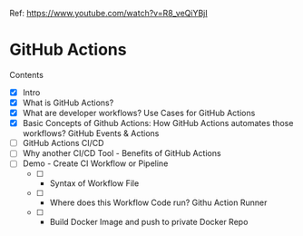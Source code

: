 Ref: https://www.youtube.com/watch?v=R8_veQiYBjI

# GitHub Actions

Contents

- [x] Intro
- [x] What is GitHub Actions?
- [x] What are developer workflows? Use Cases for GitHub Actions
- [x] Basic Concepts of Github Actions: How GitHub Actions automates those workflows? GitHub Events & Actions
- [ ] GitHub Actions CI/CD
- [ ] Why another CI/CD Tool - Benefits of GitHub Actions
- [ ] Demo - Create CI Workflow or Pipeline
    - [ ] - Syntax of Workflow File
    - [ ] - Where does this Workflow Code run? Githu Action Runner
    - [ ] - Build Docker Image and push to private Docker Repo

